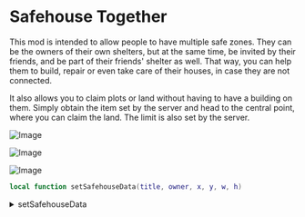 # Safehouse Together

This mod is intended to allow people to have multiple safe zones. They can be the owners of their own shelters, but at the same time, be invited by their friends, and be part of their friends' shelter as well. That way, you can help them to build, repair or even take care of their houses, in case they are not connected.

It also allows you to claim plots or land without having to have a building on them. Simply obtain the item set by the server and head to the central point, where you can claim the land. The limit is also set by the server.

![Image](https://github.com/user-attachments/assets/9ad97e6c-a341-45fa-a366-7be8ca05f144)

![Image](https://github.com/user-attachments/assets/5fc40e3f-ad60-4ac1-b1af-2fba3b640ddf)

![Image](https://github.com/user-attachments/assets/a7e20c1b-3da6-427c-aeb7-ebe6e0bda314)

```lua
local function setSafehouseData(title, owner, x, y, w, h)
```
<details>
<summary>setSafehouseData</summary>
--- Creates and configures a new safehouse in the world.
--- This function performs the following steps:
--- 1. Generates a random name for an initial "false" owner.
--- 2. Creates a safehouse object at the specified coordinates and dimensions.
--- 3. Sets the title of the safehouse.
--- 4. Enables respawning inside the safehouse for the real owner.
--- 5. Assigns the real owner to the safehouse.
--- 6. Removes the "false" owner from accessing the safehouse.
--- 7. Updates the safehouse information.
--- 8. Synchronizes the safehouse data with the clients.
--- @param title string The title of the safehouse.
--- @param owner Player The player object that will be the owner of the safehouse.
--- @param x number The X coordinate of the safehouse.
--- @param y number The Y coordinate of the safehouse.
--- @param w number The width of the safehouse area.
--- @param h number The height of the safehouse area.
</details>
